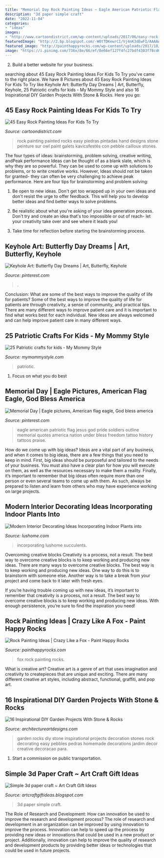 ```yaml
---
title: "Memorial Day Rock Painting Ideas ~ Eagle American Patriotic Flag Jesus God Pride Soldiers Outline Memorial Quotes America Nation Under Bless Freedom Tattoo History Tattoos Praise"
description: "3d paper simple craft"
date: "2022-11-04"
categories:
- "ideas"
images:
- "http://www.cartoondistrict.com/wp-content/uploads/2017/06/easy-rock-painting-ideas-for-kids15.jpg"
featuredImage: "http://2.bp.blogspot.com/-WOtTDKewrCI/Vj4nK3dEwFI/AAAAAAAARDk/tjpN-lvPrNY/s1600/simple%2B3d%2Bpaper%2Bcrafts7.jpg"
featured_image: "http://painthappyrocks.com/wp-content/uploads/2017/10/Fox-2.jpg"
image: "https://i.pinimg.com/736x/8e/66/ef/8e66ef127f4fc27bdf4303f78cd6b958.jpg"
---
```



2. Build a better website for your business. 

	

		
searching about 45 Easy Rock Painting Ideas For Kids To Try you've came to the right place. We have 8 Pictures about 45 Easy Rock Painting Ideas For Kids To Try like Keyhole Art: Butterfly Day Dreams | Art, Butterfly, Keyhole, 25 Patriotic crafts for kids - My Mommy Style and also 16 Inspirational DIY Garden Projects With Stone &amp; Rocks. Here you go:
		
    
## 45 Easy Rock Painting Ideas For Kids To Try

<img loading=lazy src="http://www.cartoondistrict.com/wp-content/uploads/2017/06/easy-rock-painting-ideas-for-kids15.jpg" onerror="this.onerror=null;this.src='https://tse4.mm.bing.net/th?id=OIP.dKyWl_E7vW4lKANTrAk6swHaLI&amp;pid=15.1';" alt="45 Easy Rock Painting Ideas For Kids To Try">

_Source: cartoondistrict.com_

>rock painting painted rocks easy piedras pintadas hand designs stone peinture sur owl paint galets kavicsfestés con pebble cailloux stones. 

	

The four types of ideas: brainstorming, problem solving, creative writing, andPeak performance
Ideas can be thought of as a blank slate, which is why they are so powerful. They can be used to come up with solutions to problems, or to write creative works. However, Ideas should not be taken for granted- they can often be very challenging to achieve peak performance. Here are four tips for brainstorming and problem solving:
1. Be open to new ideas. Don't get too wrapped up in your own ideas and don't resist the urge to offer feedback. This will help you to develop better ideas and find better ways to solve problems.

2. Be realistic about what you're asking of your idea generation process. Don't try and create an idea that's too impossible or out of reach- let your creativity take over and see where it leads you!

3. Take time for reflection before starting the brainstorming process.

    
## Keyhole Art: Butterfly Day Dreams | Art, Butterfly, Keyhole

<img loading=lazy src="https://i.pinimg.com/736x/8e/66/ef/8e66ef127f4fc27bdf4303f78cd6b958.jpg" onerror="this.onerror=null;this.src='https://tse2.mm.bing.net/th?id=OIP.lEdwKMWwjAz32SV4NXPVOgHaLF&amp;pid=15.1';" alt="Keyhole Art: Butterfly Day Dreams | Art, Butterfly, Keyhole">

_Source: pinterest.com_

>. 

	

Conclusion: What are some of the best ways to improve the quality of life for patients?
Some of the best ways to improve the quality of life for patients are through creativity, a sense of community, and practical tips. There are many different ways to improve patient care and it is important to find what works best for each individual. New ideas are always welcomed and can help improve patient care in many different ways.

    
## 25 Patriotic Crafts For Kids - My Mommy Style

<img loading=lazy src="https://www.mymommystyle.com/wp-content/uploads/2016/05/17-16853-post/patriotic-hand-print-craft.jpg" onerror="this.onerror=null;this.src='https://tse4.mm.bing.net/th?id=OIP.xjfFg5wwhG-ZAyIxzlT9VgHaKk&amp;pid=15.1';" alt="25 Patriotic crafts for kids - My Mommy Style">

_Source: mymommystyle.com_

>patriotic. 

	

1. Focus on what you do best

    
## Memorial Day | Eagle Pictures, American Flag Eagle, God Bless America

<img loading=lazy src="https://i.pinimg.com/736x/c1/6d/d8/c16dd8162b94b470a529bc83b63630be--patriotic-decorations-praise-god.jpg" onerror="this.onerror=null;this.src='https://tse4.mm.bing.net/th?id=OIP.hNieuFFHIb2g0kKmYyB8JAHaHg&amp;pid=15.1';" alt="Memorial Day | Eagle pictures, American flag eagle, God bless america">

_Source: pinterest.com_

>eagle american patriotic flag jesus god pride soldiers outline memorial quotes america nation under bless freedom tattoo history tattoos praise. 

	

How do we come up with big ideas?
Ideas are a vital part of any business, and when it comes to big ideas, there are a few things that you need to keep in mind. First, big ideas should be purposeful and tailored to the needs of your business. You must also have a clear plan for how you will execute on them, as well as the resources necessary to make them a reality. Finally, it’s important to remember that big ideas often require more than one person or even several teams to come up with them. As such, always be prepared to listen and learn from others who may have experience working on large projects.

    
## Modern Interior Decorating Ideas Incorporating Indoor Plants Into

<img loading=lazy src="https://www.lushome.com/wp-content/uploads/2013/02/interior-decorating-ideas-indoor-plants-11.jpg" onerror="this.onerror=null;this.src='https://tse3.mm.bing.net/th?id=OIP.iKErAlXm8snXdQivPnVRoQHaJ3&amp;pid=15.1';" alt="Modern Interior Decorating Ideas Incorporating Indoor Plants into">

_Source: lushome.com_

>incorporating lushome succulents. 

	

Overcoming creative blocks
Creativity is a process, not a result. The best way to overcome creative blocks is to keep working and producing new ideas.
There are many ways to overcome creative blocks. The best way is to keep working and producing new ideas. One way to do this is to brainstorm with someone else. Another way is to take a break from your project and come back to it later with fresh eyes.

If you’re having trouble coming up with new ideas, it’s important to remember that creativity is a process, not a result. The best way to overcome creative blocks is to keep working and producing new ideas. With enough persistence, you’re sure to find the inspiration you need!

    
## Rock Painting Ideas | Crazy Like A Fox - Paint Happy Rocks

<img loading=lazy src="http://painthappyrocks.com/wp-content/uploads/2017/10/Fox-2.jpg" onerror="this.onerror=null;this.src='https://tse2.mm.bing.net/th?id=OIP.ztint_jzoIvNd4AX6AbcbAHaHa&amp;pid=15.1';" alt="Rock Painting Ideas | Crazy Like a Fox - Paint Happy Rocks">

_Source: painthappyrocks.com_

>fox rock painting rocks. 

	

What is creative art?
Creative art is a genre of art that uses imagination and creativity to createpieces that are unique and exciting. There are many different creative art styles, including abstract, functional, graffiti, and pop art.

    
## 16 Inspirational DIY Garden Projects With Stone &amp; Rocks

<img loading=lazy src="http://www.architectureartdesigns.com/wp-content/uploads/2015/05/843-630x525.jpg" onerror="this.onerror=null;this.src='https://tse2.mm.bing.net/th?id=OIP.n_sSmeDHTyOw7DfJnmcl_gHaGL&amp;pid=15.1';" alt="16 Inspirational DIY Garden Projects With Stone &amp; Rocks">

_Source: architectureartdesigns.com_

>garden rocks diy stone inspirational projects decoration stones rock decorating easy pebbles pedras homemade decorations jardim decor creative decoracao para. 

	

1) Start a commission on public transportation.

    
## Simple 3d Paper Craft ~ Art Craft Gift Ideas

<img loading=lazy src="http://2.bp.blogspot.com/-WOtTDKewrCI/Vj4nK3dEwFI/AAAAAAAARDk/tjpN-lvPrNY/s1600/simple%2B3d%2Bpaper%2Bcrafts7.jpg" onerror="this.onerror=null;this.src='https://tse2.mm.bing.net/th?id=OIP.Ky2EhqccYI7ZVD-l28_wKAHaEn&amp;pid=15.1';" alt="Simple 3d paper craft ~ Art Craft Gift Ideas">

_Source: artcraftgiftideas.blogspot.com_

>3d paper simple craft. 

	

The Role of Research and Development: How can innovation be used to improve the research and development process?
The role of research and development in an organization can be improved by using innovation to improve the process. Innovation can help to speed up the process by providing new ideas or innovations that could be used in a new product or project. Additionally, innovation can help to improve the quality of research and development products by providing better ideas or technologies that could be used in future projects.

